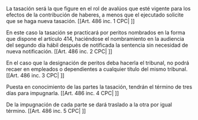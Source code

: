 La tasación será la que figure en el rol de avalúos que esté vigente para los efectos de la contribución de haberes, a menos que el ejecutado solicite que se haga nueva tasación. [[Art. 486 inc. 1 CPC| ]]

En este caso la tasación se practicará por peritos nombrados en la forma que dispone el artículo 414, haciéndose el nombramiento en la audiencia del segundo día hábil después de notificada la sentencia sin necesidad de nueva notificación. [[Art. 486 inc. 2 CPC| ]]

En el caso que la designación de peritos deba hacerla el tribunal, no podrá recaer en empleados o dependientes a cualquier título del mismo tribunal. [[Art. 486 inc. 3 CPC| ]]

Puesta en conocimiento de las partes la tasación, tendrán el término de tres días para impugnarla. [[Art. 486 inc. 4 CPC| ]]

De la impugnación de cada parte se dará traslado a la otra por igual término. [[Art. 486 inc. 5 CPC| ]]